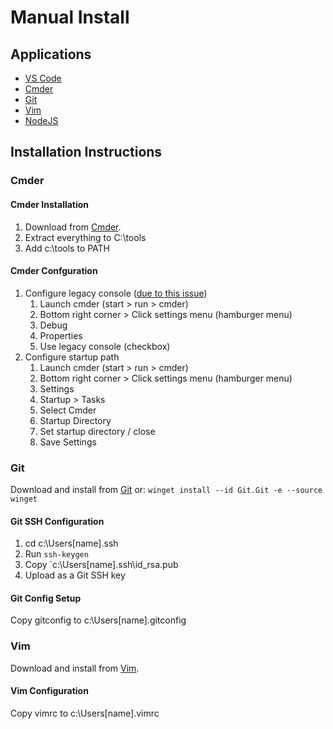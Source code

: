 # Manual Install

## Applications
- [VS Code](https://code.visualstudio.com/)
- [Cmder](https://cmder.net/)
- [Git](https://git-scm.com/download/win)
- [Vim](https://www.vim.org/)
- [NodeJS](https://nodejs.org/en/)

## Installation Instructions

### Cmder

#### Cmder Installation
1. Download from [Cmder](https://cmder.net/).
2. Extract everything to C:\tools
3. Add c:\tools to PATH 

#### Cmder Confguration
1. Configure legacy console ([due to this issue](https://github.com/Maximus5/ConEmu/issues/2384))
    1. Launch cmder (start > run > cmder)
    2. Bottom right corner > Click settings menu (hamburger menu)
    3. Debug
    4. Properties
    5. Use legacy console (checkbox)
2. Configure startup path
    1. Launch cmder (start > run > cmder)
    2. Bottom right corner > Click settings menu (hamburger menu)
    3. Settings
    4. Startup > Tasks
    5. Select Cmder
    6. Startup Directory
    7. Set startup directory / close
    8. Save Settings

### Git

Download and install from [Git](https://git-scm.com/download/win) or:
    `winget install --id Git.Git -e --source winget`

#### Git SSH Configuration

1. cd c:\Users\[name]\.ssh
2. Run `ssh-keygen`
3. Copy `c:\Users\[name]\.ssh\id_rsa.pub
4. Upload as a Git SSH key

#### Git Config Setup

Copy gitconfig to c:\Users\[name]\.gitconfig

### Vim

Download and install from [Vim](https://www.vim.org/).

#### Vim Configuration

Copy vimrc to c:\Users\[name]\.vimrc